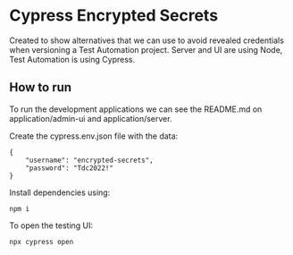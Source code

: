 # Cypress Encrypted Secrets

Created to show alternatives that we can use to avoid revealed credentials when versioning a Test Automation project. Server and UI are using Node, Test Automation is using Cypress. 

## How to run

To run the development applications we can see the README.md on application/admin-ui and application/server.

Create the cypress.env.json file with the data: 
```
{
    "username": "encrypted-secrets",
    "password": "Tdc2022!"
}
```

Install dependencies using:
```
npm i
```

To open the testing UI:
```
npx cypress open
```
